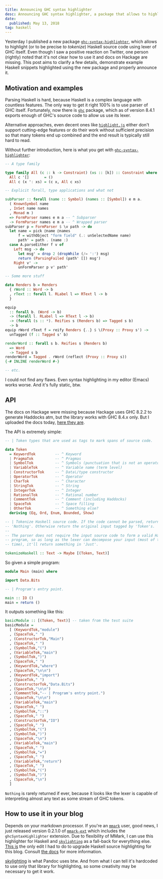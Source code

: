 ```yaml
---
title: Announcing GHC syntax highlighter
desc: Announcing GHC syntax highlighter, a package that allows to highlight Haskell code using lexer of GHC itself.
date:
  published: May 13, 2018
tag: haskell
---
```


Yesterday I published a new package [`ghc-syntax-highlighter`][ghcsh], which
allows to highlight (or to be precise *to tokenize*) Haskell source code
using lexer of GHC itself. Even though I saw a positive reaction on Twitter,
one person (rightly) noted that it's not clear how to use it and docs on
Hackage are missing. This post aims to clarify a few details, demonstrate
example Haskell snippets highlighted using the new package and properly
announce it.

## Motivation and examples

Parsing Haskell is hard, because Haskell is a complex language with
countless features. The only way to get it right 100% is to use parser of
GHC itself. Fortunately, now there is [`ghc`][ghc] package, which as of
version 8.4.1 exports enough of GHC's source code to allow us use its lexer.

Alternative approaches, even decent ones like [`highlight.js`][hljs] either
don't support cutting-edge features or do their work without sufficient
precision so that many tokens end up combined and the end result is
typically still hard to read.

Without further introduction, here is what you get with
[`ghc-syntax-highlighter`][ghcsh]:

```haskell
-- A type family

type family All (c :: k -> Constraint) (xs :: [k]) :: Constraint where
  All c '[]       = ()
  All c (x ': xs) = (c x, All c xs)

-- Explicit forall, type applications and what not

subParser :: forall (name :: Symbol) (names :: [Symbol]) e m a.
  ( KnownSymbol name
  , InSet name names
  , Monad m )
  => FormParser names e m a -- ^ Subparser
  -> FormParser names e m a -- ^ Wrapped parser
subParser p = FormParser $ \v path -> do
  let name = pick @name @names
      f = withObject "form field" (.: unSelectedName name)
      path' = path . (name :)
  case A.parseEither f v of
    Left msg -> do
      let msg' = drop 2 (dropWhile (/= ':') msg)
      return (ParsingFailed (path' []) msg')
    Right v' ->
      unFormParser p v' path'

-- Some more stuff

data Renders b = Renders
  { rWord :: Word -> b
  , rText :: forall l. RLabel l => RText l -> b
  }

equip
  :: forall b. (Word -> b)
  -> (forall l. RLabel l => RText l -> b)
  -> (forall (s :: *). Reifies s (Renders b) => Tagged s b)
  -> b
equip rWord rText f = reify Renders {..} $ \(Proxy :: Proxy s') ->
  unTagged (f :: Tagged s' b)

renderWord :: forall s b. Reifies s (Renders b)
  => Word
  -> Tagged s b
renderWord = Tagged . rWord (reflect (Proxy :: Proxy s))
{-# INLINE renderWord #-}

-- etc.
```

I could not find any flaws. Even syntax highlighting in my editor (Emacs)
works worse. And it's fully static, btw.

## API

The docs on Hackage were missing because Hackage uses GHC 8.2.2 to generate
Haddocks atm, but the library works with GHC 8.4.x only. But I uploaded the
docs today, [here they are][docs].

The API is extremely simple:

```haskell
-- | Token types that are used as tags to mark spans of source code.

data Token
  = KeywordTok         -- ^ Keyword
  | PragmaTok          -- ^ Pragmas
  | SymbolTok          -- ^ Symbols (punctuation that is not an operator)
  | VariableTok        -- ^ Variable name (term level)
  | ConstructorTok     -- ^ Data\/type constructor
  | OperatorTok        -- ^ Operator
  | CharTok            -- ^ Character
  | StringTok          -- ^ String
  | IntegerTok         -- ^ Integer
  | RationalTok        -- ^ Rational number
  | CommentTok         -- ^ Comment (including Haddocks)
  | SpaceTok           -- ^ Space filling
  | OtherTok           -- ^ Something else?
  deriving (Eq, Ord, Enum, Bounded, Show)

-- | Tokenize Haskell source code. If the code cannot be parsed, return
-- 'Nothing'. Otherwise return the original input tagged by 'Token's.
--
-- The parser does not require the input source code to form a valid Haskell
-- program, so as long as the lexer can decompose your input (most of the
-- time), it'll return something in 'Just'.

tokenizeHaskell :: Text -> Maybe [(Token, Text)]
```

So given a simple program:

```haskell
module Main (main) where

import Data.Bits

-- | Program's entry point.

main :: IO ()
main = return ()
```

It outputs something like this:

```haskell
basicModule :: [(Token, Text)] -- taken from the test suite
basicModule =
  [ (KeywordTok,"module")
  , (SpaceTok," ")
  , (ConstructorTok,"Main")
  , (SpaceTok," ")
  , (SymbolTok,"(")
  , (VariableTok,"main")
  , (SymbolTok,")")
  , (SpaceTok," ")
  , (KeywordTok,"where")
  , (SpaceTok,"\n\n")
  , (KeywordTok,"import")
  , (SpaceTok," ")
  , (ConstructorTok,"Data.Bits")
  , (SpaceTok,"\n\n")
  , (CommentTok,"-- | Program's entry point.")
  , (SpaceTok,"\n\n")
  , (VariableTok,"main")
  , (SpaceTok," ")
  , (SymbolTok,"::")
  , (SpaceTok," ")
  , (ConstructorTok,"IO")
  , (SpaceTok," ")
  , (SymbolTok,"(")
  , (SymbolTok,")")
  , (SpaceTok,"\n")
  , (VariableTok,"main")
  , (SpaceTok," ")
  , (SymbolTok,"=")
  , (SpaceTok," ")
  , (VariableTok,"return")
  , (SpaceTok," ")
  , (SymbolTok,"(")
  , (SymbolTok,")")
  , (SpaceTok,"\n")
  ]
```

`Nothing` is rarely returned if ever, because it looks like the lexer is
capable of interpreting almost any text as some stream of GHC tokens.

## How to use it in your blog

Depends on your markdown processor. If you're an [`mmark`][mmark] user, good
news, I just released version 0.2.1.0 of [`mmark-ext`][mmark-ext] which
includes the `ghcSyntaxHighlighter` extension. Due to flexibility of MMark,
I can use this highlighter for Haskell and [`skylighting`][skylighting] as a
fall-back for everything else. [This is][edit] the only edit I had to do to
upgrade Haskell source highlighting for this blog. Consult [the
docs][mmark-ext-docs] for more information.

[skylighting][skylighting] is what Pandoc uses btw. And from what I can tell
it's hardcoded to use only that library for highlighting, so some creativity
may be necessary to get it work.

[ghcsh]: https://hackage.haskell.org/package/ghc-syntax-highlighter
[docs]: https://hackage.haskell.org/package/ghc-syntax-highlighter/docs/GHC-SyntaxHighlighter.html
[ghc]: https://hackage.haskell.org/package/ghc
[hljs]: https://highlightjs.org/
[mmark]: https://hackage.haskell.org/package/mmark
[mmark-ext]: https://hackage.haskell.org/package/mmark-ext
[skylighting]: https://hackage.haskell.org/package/skylighting
[edit]: https://github.com/mrkkrp/markkarpov.com/commit/6977782782ab98e1e79d5e0baa0df78c1ffeccd8#diff-63e7d2cbf23880a9c902c91fa34f6043R451
[mmark-ext-docs]: https://hackage.haskell.org/package/mmark-ext/docs/Text-MMark-Extension-GhcSyntaxHighlighter.html
